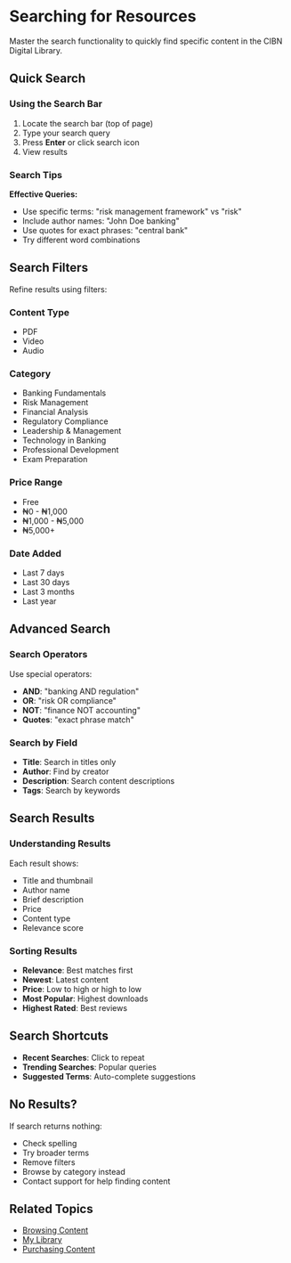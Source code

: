 # Searching for Resources

Master the search functionality to quickly find specific content in the CIBN Digital Library.

## Quick Search

### Using the Search Bar

1. Locate the search bar (top of page)
2. Type your search query
3. Press **Enter** or click search icon
4. View results

### Search Tips

**Effective Queries:**
- Use specific terms: "risk management framework" vs "risk"
- Include author names: "John Doe banking"
- Use quotes for exact phrases: "central bank"
- Try different word combinations

## Search Filters

Refine results using filters:

### Content Type
- PDF
- Video
- Audio

### Category
- Banking Fundamentals
- Risk Management
- Financial Analysis
- Regulatory Compliance
- Leadership & Management
- Technology in Banking
- Professional Development
- Exam Preparation

### Price Range
- Free
- ₦0 - ₦1,000
- ₦1,000 - ₦5,000
- ₦5,000+

### Date Added
- Last 7 days
- Last 30 days
- Last 3 months
- Last year

## Advanced Search

### Search Operators

Use special operators:
- **AND**: "banking AND regulation"
- **OR**: "risk OR compliance"
- **NOT**: "finance NOT accounting"
- **Quotes**: "exact phrase match"

### Search by Field

- **Title**: Search in titles only
- **Author**: Find by creator
- **Description**: Search content descriptions
- **Tags**: Search by keywords

## Search Results

### Understanding Results

Each result shows:
- Title and thumbnail
- Author name
- Brief description
- Price
- Content type
- Relevance score

### Sorting Results

- **Relevance**: Best matches first
- **Newest**: Latest content
- **Price**: Low to high or high to low
- **Most Popular**: Highest downloads
- **Highest Rated**: Best reviews

## Search Shortcuts

- **Recent Searches**: Click to repeat
- **Trending Searches**: Popular queries
- **Suggested Terms**: Auto-complete suggestions

## No Results?

If search returns nothing:
- Check spelling
- Try broader terms
- Remove filters
- Browse by category instead
- Contact support for help finding content

## Related Topics

- [Browsing Content](browsing-content.md)
- [My Library](my-library.md)
- [Purchasing Content](purchasing-content.md)
